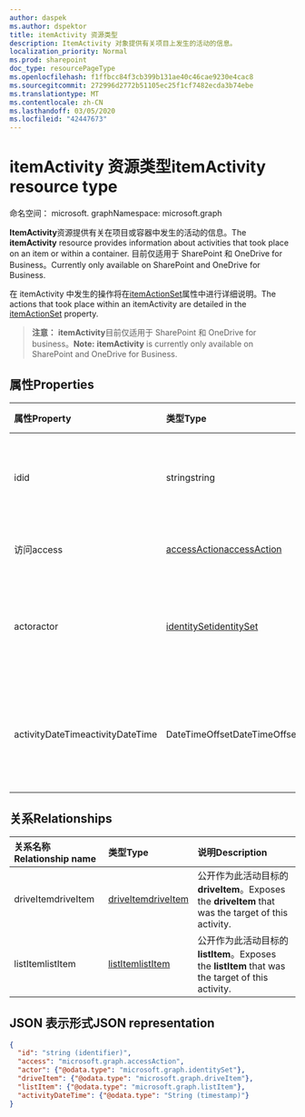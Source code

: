 ```yaml
---
author: daspek
ms.author: dspektor
title: itemActivity 资源类型
description: ItemActivity 对象提供有关项目上发生的活动的信息。
localization_priority: Normal
ms.prod: sharepoint
doc_type: resourcePageType
ms.openlocfilehash: f1ffbcc84f3cb399b131ae40c46cae9230e4cac8
ms.sourcegitcommit: 272996d2772b51105ec25f1cf7482ecda3b74ebe
ms.translationtype: MT
ms.contentlocale: zh-CN
ms.lasthandoff: 03/05/2020
ms.locfileid: "42447673"
---
```

# <a name="itemactivity-resource-type"></a><span data-ttu-id="45fae-103">itemActivity 资源类型</span><span class="sxs-lookup"><span data-stu-id="45fae-103">itemActivity resource type</span></span>

<span data-ttu-id="45fae-104">命名空间： microsoft. graph</span><span class="sxs-lookup"><span data-stu-id="45fae-104">Namespace: microsoft.graph</span></span>

<span data-ttu-id="45fae-105">**ItemActivity**资源提供有关在项目或容器中发生的活动的信息。</span><span class="sxs-lookup"><span data-stu-id="45fae-105">The **itemActivity** resource provides information about activities that took place on an item or within a container.</span></span>
<span data-ttu-id="45fae-106">目前仅适用于 SharePoint 和 OneDrive for Business。</span><span class="sxs-lookup"><span data-stu-id="45fae-106">Currently only available on SharePoint and OneDrive for Business.</span></span>

<span data-ttu-id="45fae-107">在 itemActivity 中发生的操作将在[itemActionSet][]属性中进行详细说明。</span><span class="sxs-lookup"><span data-stu-id="45fae-107">The actions that took place within an itemActivity are detailed in the [itemActionSet][] property.</span></span>

><span data-ttu-id="45fae-108">**注意：** **itemActivity**目前仅适用于 SharePoint 和 OneDrive for business。</span><span class="sxs-lookup"><span data-stu-id="45fae-108">**Note:** **itemActivity** is currently only available on SharePoint and OneDrive for Business.</span></span>

[itemActionSet]: itemactionset.md#properties

## <a name="properties"></a><span data-ttu-id="45fae-110">属性</span><span class="sxs-lookup"><span data-stu-id="45fae-110">Properties</span></span>

| <span data-ttu-id="45fae-111">属性</span><span class="sxs-lookup"><span data-stu-id="45fae-111">Property</span></span> | <span data-ttu-id="45fae-112">类型</span><span class="sxs-lookup"><span data-stu-id="45fae-112">Type</span></span>                    | <span data-ttu-id="45fae-113">说明</span><span class="sxs-lookup"><span data-stu-id="45fae-113">Description</span></span>
|:---------|:------------------------|:----------------------------------------
| <span data-ttu-id="45fae-114">id</span><span class="sxs-lookup"><span data-stu-id="45fae-114">id</span></span>       | <span data-ttu-id="45fae-115">string</span><span class="sxs-lookup"><span data-stu-id="45fae-115">string</span></span>                  | <span data-ttu-id="45fae-116">活动的唯一标识符。</span><span class="sxs-lookup"><span data-stu-id="45fae-116">The unique identifier of the activity.</span></span> <span data-ttu-id="45fae-117">只读。</span><span class="sxs-lookup"><span data-stu-id="45fae-117">Read-only.</span></span>
| <span data-ttu-id="45fae-118">访问</span><span class="sxs-lookup"><span data-stu-id="45fae-118">access</span></span>   | <span data-ttu-id="45fae-119">[accessAction][]</span><span class="sxs-lookup"><span data-stu-id="45fae-119">[accessAction][]</span></span>        | <span data-ttu-id="45fae-120">访问了项目。</span><span class="sxs-lookup"><span data-stu-id="45fae-120">An item was accessed.</span></span>
| <span data-ttu-id="45fae-121">actor</span><span class="sxs-lookup"><span data-stu-id="45fae-121">actor</span></span>    | <span data-ttu-id="45fae-122">[identitySet][]</span><span class="sxs-lookup"><span data-stu-id="45fae-122">[identitySet][]</span></span>         | <span data-ttu-id="45fae-123">操作执行者的身份。</span><span class="sxs-lookup"><span data-stu-id="45fae-123">Identity of who performed the action.</span></span> <span data-ttu-id="45fae-124">只读。</span><span class="sxs-lookup"><span data-stu-id="45fae-124">Read-only.</span></span>
| <span data-ttu-id="45fae-125">activityDateTime</span><span class="sxs-lookup"><span data-stu-id="45fae-125">activityDateTime</span></span>    | <span data-ttu-id="45fae-126">DateTimeOffset</span><span class="sxs-lookup"><span data-stu-id="45fae-126">DateTimeOffset</span></span> | <span data-ttu-id="45fae-127">有关活动何时发生的详细信息。</span><span class="sxs-lookup"><span data-stu-id="45fae-127">Details about when the activity took place.</span></span> <span data-ttu-id="45fae-128">只读。</span><span class="sxs-lookup"><span data-stu-id="45fae-128">Read-only.</span></span>

[accessAction]: accessaction.md
[identitySet]: identityset.md

## <a name="relationships"></a><span data-ttu-id="45fae-131">关系</span><span class="sxs-lookup"><span data-stu-id="45fae-131">Relationships</span></span>

| <span data-ttu-id="45fae-132">关系名称</span><span class="sxs-lookup"><span data-stu-id="45fae-132">Relationship name</span></span> | <span data-ttu-id="45fae-133">类型</span><span class="sxs-lookup"><span data-stu-id="45fae-133">Type</span></span>          | <span data-ttu-id="45fae-134">说明</span><span class="sxs-lookup"><span data-stu-id="45fae-134">Description</span></span>
|:------------------|:--------------|:-----------------------------------------
| <span data-ttu-id="45fae-135">driveItem</span><span class="sxs-lookup"><span data-stu-id="45fae-135">driveItem</span></span>         | <span data-ttu-id="45fae-136">[driveItem][]</span><span class="sxs-lookup"><span data-stu-id="45fae-136">[driveItem][]</span></span> | <span data-ttu-id="45fae-137">公开作为此活动目标的 **driveItem**。</span><span class="sxs-lookup"><span data-stu-id="45fae-137">Exposes the **driveItem** that was the target of this activity.</span></span>
| <span data-ttu-id="45fae-138">listItem</span><span class="sxs-lookup"><span data-stu-id="45fae-138">listItem</span></span>          | <span data-ttu-id="45fae-139">[listItem][]</span><span class="sxs-lookup"><span data-stu-id="45fae-139">[listItem][]</span></span>  | <span data-ttu-id="45fae-140">公开作为此活动目标的 **listItem**。</span><span class="sxs-lookup"><span data-stu-id="45fae-140">Exposes the **listItem** that was the target of this activity.</span></span>

[driveItem]: driveitem.md
[listItem]: listitem.md

## <a name="json-representation"></a><span data-ttu-id="45fae-143">JSON 表示形式</span><span class="sxs-lookup"><span data-stu-id="45fae-143">JSON representation</span></span>

<!-- {
  "blockType": "resource",
  "optionalProperties": [ ],
  "keyProperty": "id",
  "@type": "microsoft.graph.itemActivity",
  "@type.aka": "oneDrive.activityEntity"
}-->

```json
{
  "id": "string (identifier)",
  "access": "microsoft.graph.accessAction",
  "actor": {"@odata.type": "microsoft.graph.identitySet"},
  "driveItem": {"@odata.type": "microsoft.graph.driveItem"},
  "listItem": {"@odata.type": "microsoft.graph.listItem"},
  "activityDateTime": {"@odata.type": "String (timestamp)"}
}
```

<!--
{
  "type": "#page.annotation",
  "description": "The itemActivity object provides information about an activity that took place on an item.",
  "keywords": "activities,activity,action",
  "section": "documentation",
  "tocPath": "Resources/itemActivity",
  "suppressions": []
}
-->
